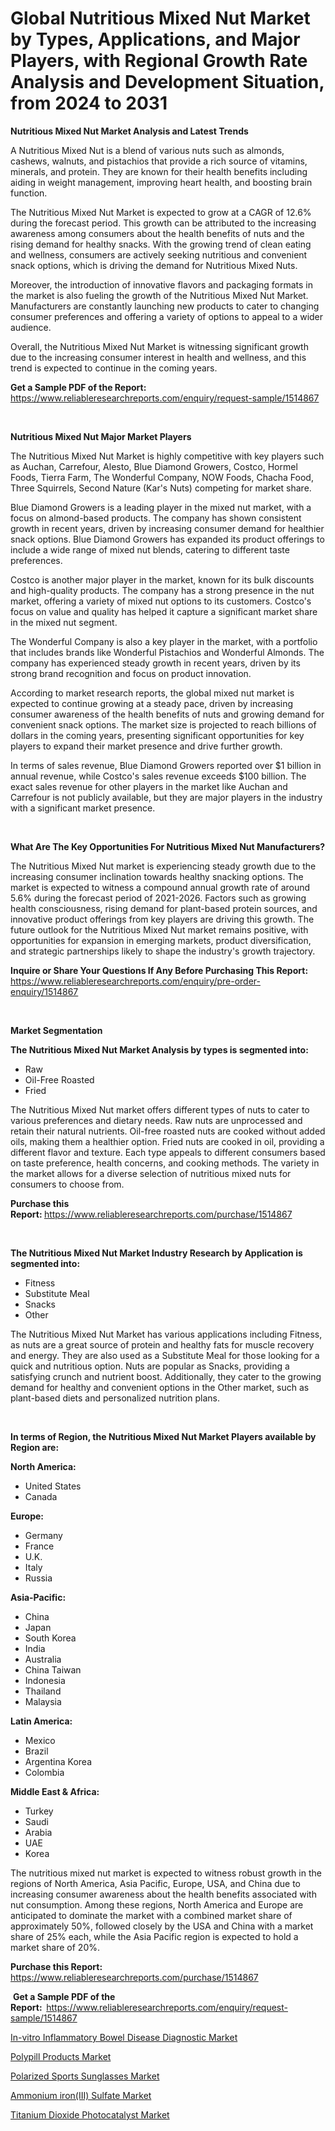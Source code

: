 <p><h1>Global Nutritious Mixed Nut Market by Types, Applications, and Major Players, with Regional Growth Rate Analysis and Development Situation, from 2024 to 2031</h1></p><p><strong>Nutritious Mixed Nut Market Analysis and Latest Trends</strong></p>
<p><p>A Nutritious Mixed Nut is a blend of various nuts such as almonds, cashews, walnuts, and pistachios that provide a rich source of vitamins, minerals, and protein. They are known for their health benefits including aiding in weight management, improving heart health, and boosting brain function.</p><p>The Nutritious Mixed Nut Market is expected to grow at a CAGR of 12.6% during the forecast period. This growth can be attributed to the increasing awareness among consumers about the health benefits of nuts and the rising demand for healthy snacks. With the growing trend of clean eating and wellness, consumers are actively seeking nutritious and convenient snack options, which is driving the demand for Nutritious Mixed Nuts.</p><p>Moreover, the introduction of innovative flavors and packaging formats in the market is also fueling the growth of the Nutritious Mixed Nut Market. Manufacturers are constantly launching new products to cater to changing consumer preferences and offering a variety of options to appeal to a wider audience.</p><p>Overall, the Nutritious Mixed Nut Market is witnessing significant growth due to the increasing consumer interest in health and wellness, and this trend is expected to continue in the coming years.</p></p>
<p><strong>Get a Sample PDF of the Report:&nbsp;</strong> <a href="https://www.reliableresearchreports.com/enquiry/request-sample/1514867">https://www.reliableresearchreports.com/enquiry/request-sample/1514867</a></p>
<p>&nbsp;</p>
<p><strong>Nutritious Mixed Nut Major Market Players</strong></p>
<p><p>The Nutritious Mixed Nut Market is highly competitive with key players such as Auchan, Carrefour, Alesto, Blue Diamond Growers, Costco, Hormel Foods, Tierra Farm, The Wonderful Company, NOW Foods, Chacha Food, Three Squirrels, Second Nature (Kar's Nuts) competing for market share.</p><p>Blue Diamond Growers is a leading player in the mixed nut market, with a focus on almond-based products. The company has shown consistent growth in recent years, driven by increasing consumer demand for healthier snack options. Blue Diamond Growers has expanded its product offerings to include a wide range of mixed nut blends, catering to different taste preferences.</p><p>Costco is another major player in the market, known for its bulk discounts and high-quality products. The company has a strong presence in the nut market, offering a variety of mixed nut options to its customers. Costco's focus on value and quality has helped it capture a significant market share in the mixed nut segment.</p><p>The Wonderful Company is also a key player in the market, with a portfolio that includes brands like Wonderful Pistachios and Wonderful Almonds. The company has experienced steady growth in recent years, driven by its strong brand recognition and focus on product innovation.</p><p>According to market research reports, the global mixed nut market is expected to continue growing at a steady pace, driven by increasing consumer awareness of the health benefits of nuts and growing demand for convenient snack options. The market size is projected to reach billions of dollars in the coming years, presenting significant opportunities for key players to expand their market presence and drive further growth.</p><p>In terms of sales revenue, Blue Diamond Growers reported over $1 billion in annual revenue, while Costco's sales revenue exceeds $100 billion. The exact sales revenue for other players in the market like Auchan and Carrefour is not publicly available, but they are major players in the industry with a significant market presence.</p></p>
<p>&nbsp;</p>
<p><strong>What Are The Key Opportunities For Nutritious Mixed Nut Manufacturers?</strong></p>
<p><p>The Nutritious Mixed Nut market is experiencing steady growth due to the increasing consumer inclination towards healthy snacking options. The market is expected to witness a compound annual growth rate of around 5.6% during the forecast period of 2021-2026. Factors such as growing health consciousness, rising demand for plant-based protein sources, and innovative product offerings from key players are driving this growth. The future outlook for the Nutritious Mixed Nut market remains positive, with opportunities for expansion in emerging markets, product diversification, and strategic partnerships likely to shape the industry's growth trajectory.</p></p>
<p><strong>Inquire or Share Your Questions If Any Before Purchasing This Report:</strong> <a href="https://www.reliableresearchreports.com/enquiry/pre-order-enquiry/1514867">https://www.reliableresearchreports.com/enquiry/pre-order-enquiry/1514867</a></p>
<p>&nbsp;</p>
<p><strong>Market Segmentation</strong></p>
<p><strong>The Nutritious Mixed Nut Market Analysis by types is segmented into:</strong></p>
<p><ul><li>Raw</li><li>Oil-Free Roasted</li><li>Fried</li></ul></p>
<p><p>The Nutritious Mixed Nut market offers different types of nuts to cater to various preferences and dietary needs. Raw nuts are unprocessed and retain their natural nutrients. Oil-free roasted nuts are cooked without added oils, making them a healthier option. Fried nuts are cooked in oil, providing a different flavor and texture. Each type appeals to different consumers based on taste preference, health concerns, and cooking methods. The variety in the market allows for a diverse selection of nutritious mixed nuts for consumers to choose from.</p></p>
<p><strong>Purchase this Report:&nbsp;</strong><a href="https://www.reliableresearchreports.com/purchase/1514867">https://www.reliableresearchreports.com/purchase/1514867</a></p>
<p>&nbsp;</p>
<p><strong>The Nutritious Mixed Nut Market Industry Research by Application is segmented into:</strong></p>
<p><ul><li>Fitness</li><li>Substitute Meal</li><li>Snacks</li><li>Other</li></ul></p>
<p><p>The Nutritious Mixed Nut Market has various applications including Fitness, as nuts are a great source of protein and healthy fats for muscle recovery and energy. They are also used as a Substitute Meal for those looking for a quick and nutritious option. Nuts are popular as Snacks, providing a satisfying crunch and nutrient boost. Additionally, they cater to the growing demand for healthy and convenient options in the Other market, such as plant-based diets and personalized nutrition plans.</p></p>
<p>&nbsp;</p>
<p><strong>In terms of Region, the Nutritious Mixed Nut Market Players available by Region are:</strong></p>
<p>
    <p> <strong> North America: </strong>
        <ul>
            <li>United States</li>
            <li>Canada</li>
        </ul>
        </p> 
    <p> <strong> Europe: </strong>
        <ul>
            <li>Germany</li>
            <li>France</li>
            <li>U.K.</li>
            <li>Italy</li>
            <li>Russia</li>
        </ul>
        </p> 
    <p> <strong> Asia-Pacific: </strong>
        <ul>
            <li>China</li>
            <li>Japan</li>
            <li>South Korea</li>
            <li>India</li>
            <li>Australia</li>
            <li>China Taiwan</li>
            <li>Indonesia</li>
            <li>Thailand</li>
            <li>Malaysia</li>
        </ul>
        </p> 
    <p> <strong> Latin America: </strong>
        <ul>
            <li>Mexico</li>
            <li>Brazil</li>
            <li>Argentina Korea</li>
            <li>Colombia</li>
        </ul>
        </p> 
    <p> <strong> Middle East & Africa: </strong>
        <ul>
            <li>Turkey</li>
            <li>Saudi</li>
            <li>Arabia</li>
            <li>UAE</li>
            <li>Korea</li>
        </ul>
    </p>
    </p>
<p><p>The nutritious mixed nut market is expected to witness robust growth in the regions of North America, Asia Pacific, Europe, USA, and China due to increasing consumer awareness about the health benefits associated with nut consumption. Among these regions, North America and Europe are anticipated to dominate the market with a combined market share of approximately 50%, followed closely by the USA and China with a market share of 25% each, while the Asia Pacific region is expected to hold a market share of 20%.</p></p>
<p><strong>Purchase this Report: </strong><a href="https://www.reliableresearchreports.com/purchase/1514867">https://www.reliableresearchreports.com/purchase/1514867</a></p>
<p>&nbsp;<strong>Get a Sample PDF of the Report:&nbsp;&nbsp;</strong><a href="https://www.reliableresearchreports.com/enquiry/request-sample/1514867">https://www.reliableresearchreports.com/enquiry/request-sample/1514867</a></p>
<p><strong></strong></p>
<p><p><a href="https://thundering-castanet-c65.notion.site/In-vitro-Inflammatory-Bowel-Disease-Diagnostic-Market-Insights-Market-Players-and-Forecast-Till-203-def904160f4040b5b354181044e1ddc2">In-vitro Inflammatory Bowel Disease Diagnostic Market</a></p><p><a href="https://bubble-tree-ea4.notion.site/Polypill-Products-Market-Size-Reflecting-a-Forecast-Till-2031-Market-By-Type-By-Application-and-By-1c3d685a74dc42afafad0178ea755a0e">Polypill Products Market</a></p><p><a href="https://view.publitas.com/reportprime-1/polarized-sports-sunglasses-market-size-and-examines-its-market-scope-with-a-primary-focus-on-growth-opportunities-and-forecasted-trends-spanning-from-2024-to-2031/">Polarized Sports Sunglasses Market</a></p><p><a href="https://bubble-tree-ea4.notion.site/Ammonium-iron-III-Sulfate-Market-Research-Report-The-Key-To-Successful-Business-Strategy-Forecaste-ab093040c065420eb157f366d9ac1ae1">Ammonium iron(III) Sulfate Market</a></p><p><a href="https://view.publitas.com/reportprime-1/titanium-dioxide-photocatalyst-market-offer-valuable-insights-into-market-size-market-share-market-trends-and-projections-spanning-from-2024-to-2031/">Titanium Dioxide Photocatalyst Market</a></p></p>
